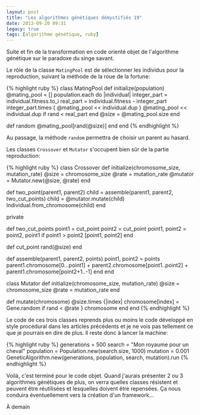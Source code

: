 ```yaml
---
layout: post
title: "Les algorithmes génétiques démystifiés 19"
date: 2013-09-20 09:31
legacy: true
tags: [algorithme génétique, ruby]
---
```




Suite et fin de la transformation en code orienté objet de l'algorithme
génétique sur le paradoxe du singe savant.

<!-- more -->

Le rôle de la classe `MatingPool` est de sélectionner les individus pour
la reproduction, suivant la méthode de la roue de la fortune:

{% highlight ruby %}
class MatingPool
  def initialize(population)
    @mating_pool = []
    population.each do |individual|
      integer_part = individual.fitness.to_i
      real_part = individual.fitness - integer_part
      integer_part.times { @mating_pool << individual.dup }
      @mating_pool << individual.dup if rand < real_part
    end
    @size = @mating_pool.size
  end

  def random
    @mating_pool[rand(@size)]
  end
end
{% endhighlight %}

Au passage, la méthode `random` permettra de choisir un parent au hasard.

Les classes `Crossover` et `Mutator` s'occupent bien sûr de la partie
reproduction:

{% highlight ruby %}
class Crossover
  def initialize(chromosome_size, mutation_rate)
    @size = chromosome_size
    @rate = mutation_rate
    @mutator = Mutator.new(@size, @rate)
  end

  def two_point(parent1, parent2)
    child = assemble(parent1, parent2, two_cut_points)
    child = @mutator.mutate(child)
    Individual.from_chromosome(child)
  end

  private

  def two_cut_points
    point1 = cut_point
    point2 = cut_point
    point1, point2 = point2, point1 if point1 > point2
    [point1, point2]
  end

  def cut_point
    rand(@size)
  end

  def assemble(parent1, parent2, points)
    point1, point2 = points
    parent1.chromosome[0...point1] + parent2.chromosome[point1..point2] +
      parent1.chromosome[point2+1..-1]
  end
end

class Mutator
  def initialize(chromosome_size, mutation_rate)
    @size = chromosome_size
    @rate = mutation_rate
  end

  def mutate(chromosome)
    @size.times {|index| chromosome[index] = Gene.random if rand < @rate }
    chromosome
  end
end
{% endhighlight %}

Le code de ces trois classes reprends plus ou moins le code développé en
style procédural dans les articles précédents et je ne vois pas tellement
ce que je pourrais en dire de plus. Il reste donc à lancer la machine:

{% highlight ruby %}
generations = 500
search = "Mon royaume pour un cheval"
population = Population.new(search.size, 1000)
mutation = 0.001
GeneticAlgorithm.new(generations, population, search, mutation).run
{% endhighlight %}

Voilà, c'est terminé pour le code objet. Quand j'aurais présenter 2 ou 3
algorithmes génétiques de plus, on verra quelles classes résistent et peuvent
être réutilisées et lesquelles doivent être repensées. Ça nous conduira
éventuellement vers la création d'un framework…

À demain



